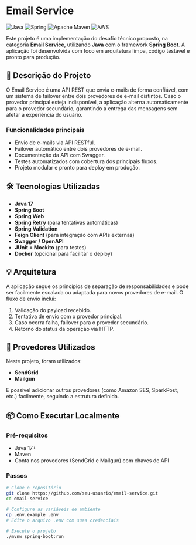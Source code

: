 # Email Service
![Java](https://img.shields.io/badge/java-%23ED8B00.svg?style=for-the-badge&logo=openjdk&logoColor=white)
![Spring](https://img.shields.io/badge/spring-%236DB33F.svg?style=for-the-badge&logo=spring&logoColor=white)
![Apache Maven](https://img.shields.io/badge/Apache%20Maven-C71A36?style=for-the-badge&logo=Apache%20Maven&logoColor=white)
![AWS](https://img.shields.io/badge/AWS-%23FF9900.svg?style=for-the-badge&logo=amazon-aws&logoColor=white)

Este projeto é uma implementação do desafio técnico proposto, na categoria **Email Service**, utilizando **Java** com o framework **Spring Boot**. A aplicação foi desenvolvida com foco em arquitetura limpa, código testável e pronto para produção.

## 📨 Descrição do Projeto

O Email Service é uma API REST que envia e-mails de forma confiável, com um sistema de failover entre dois provedores de e-mail distintos. Caso o provedor principal esteja indisponível, a aplicação alterna automaticamente para o provedor secundário, garantindo a entrega das mensagens sem afetar a experiência do usuário.

### Funcionalidades principais

- Envio de e-mails via API RESTful.
- Failover automático entre dois provedores de e-mail.
- Documentação da API com Swagger.
- Testes automatizados com cobertura dos principais fluxos.
- Projeto modular e pronto para deploy em produção.

## 🛠️ Tecnologias Utilizadas

- **Java 17**
- **Spring Boot**
- **Spring Web**
- **Spring Retry** (para tentativas automáticas)
- **Spring Validation**
- **Feign Client** (para integração com APIs externas)
- **Swagger / OpenAPI**
- **JUnit + Mockito** (para testes)
- **Docker** (opcional para facilitar o deploy)

## 💡 Arquitetura

A aplicação segue os princípios de separação de responsabilidades e pode ser facilmente escalada ou adaptada para novos provedores de e-mail. O fluxo de envio inclui:

1. Validação do payload recebido.
2. Tentativa de envio com o provedor principal.
3. Caso ocorra falha, failover para o provedor secundário.
4. Retorno do status da operação via HTTP.

## 🔧 Provedores Utilizados

Neste projeto, foram utilizados:

- **SendGrid**
- **Mailgun**

É possível adicionar outros provedores (como Amazon SES, SparkPost, etc.) facilmente, seguindo a estrutura definida.

## 📦 Como Executar Localmente

### Pré-requisitos

- Java 17+
- Maven
- Conta nos provedores (SendGrid e Mailgun) com chaves de API

### Passos

```bash
# Clone o repositório
git clone https://github.com/seu-usuario/email-service.git
cd email-service

# Configure as variáveis de ambiente
cp .env.example .env
# Edite o arquivo .env com suas credenciais

# Execute o projeto
./mvnw spring-boot:run

